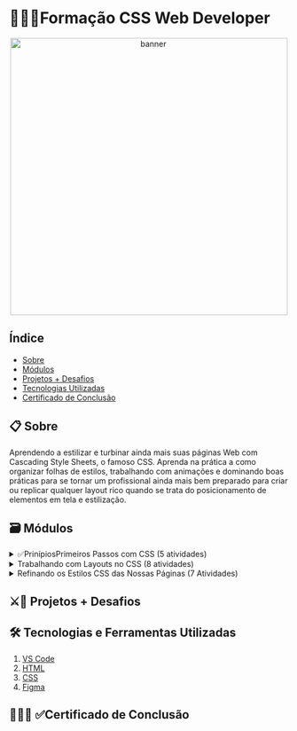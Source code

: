 # 👨🏾‍💻Formação CSS Web Developer
<p align="center">
  <a href="https://web.dio.me/track/formacao-css-web-developer" target="_blank">
    <img align="center" src="https://hermes.dio.me/tracks/da043c7a-7189-441e-bf28-adc2d05a4934.png" alt="banner" width="500"/>
  </a>
</p>

## Índice
- <a href="#sobre">Sobre</a>
- <a href="#modulos">Módulos</a>
- <a href="#projetos">Projetos + Desafios</a>
- <a href="#tecnologias">Tecnologias Utilizadas</a>
- <a href="#certificado">Certificado de Conclusão</a>

<h2 id="sobre">📋 Sobre</h2>
<div>
 <p>Aprendendo a estilizar e turbinar ainda mais suas páginas Web com Cascading Style Sheets, o famoso CSS. Aprenda na prática a como organizar folhas de estilos, trabalhando com animações e dominando boas práticas para se tornar um profissional ainda mais bem preparado para criar ou replicar qualquer layout rico quando se trata do posicionamento de elementos em tela e estilização.</p>
 
</di>

<h2 id="modulos">🗃 Módulos</h2>
<details>
  <summary>✅PrinípiosPrimeiros Passos com CSS (5 atividades)</summary>
 
   -  [x] Fundamentos do css(3hr)
   -  [x] Estilizações Básicas com CSS(6hrs)
   -  [x] Unidades de Medida em CSS(2hr)
   -  [x] Criando sua Primeira Landing Page com HTML e CSS(2hr)
   -  [x] Materiais Complementares - Primeiros Passos com CSS(1hr)
  
</details>
<details>
  <summary>Trabalhando com Layouts no CSS (8 atividades)</summary>
 
   -  [x] Posicionamentos e Exibição de Elementos com CSS(2hr)
   -  [x] Trabalhando com Flexbox no CSS(2hrs)
   -  [x] Clonando Youtube com CSS(2rhs)
   -  [] Dominando Grid Layouts no CSS(3hrs)
   -  [] Reproduzindo a Listagem do Youtube co Grid Layout no CSS(2hrs)
   -  [] Responsividade no CSS(3hr)
   -  [] Construind um Layout Responsivo para o Site do Discord Com CSS(2hr)
   -  [] Materiais Complementares - Trabalhando Com Layouts no CSS(1hr)
  
</details>
<details>
 <summary>Refinando os Estilos CSS das Nossas Páginas (7 Atividades)</summary>

  -  [] Pseudo Elementos e Pseudo Classes(4hrs)
  -  [] Transições e Animações(3hrs)
  -  [] Boas Práticas e conveções no CSS(2hrs)
  -  [] Iniciando com seu primeiro Framework em CSS: Bootstrap(3hrs)
  -  [] Clonando o Site da HBO Max com Animações em HTML e CSS(1hrs)
  -  [] Materiais Complementares - Refinando os Estilos CSS das nossas páginas(1hrs)
  -  [] Avalie a Formação CSS Web Developer(1hrs)
         
</details>

<h2 id="projetos">⚔🎯 Projetos + Desafios</h2>

<h2 id="tecnologias">🛠 Tecnologias e Ferramentas Utilizadas</h2>

1. <a href="" target="_blank">VS Code</a>
1. <a href="" target="_blank">HTML</a>
1. <a href="" target="_blank">CSS</a>
1. <a href="" target="_blank">Figma</a>


<h2 id="certificado">👨🏾‍🎓 ✅Certificado de Conclusão</h2>


